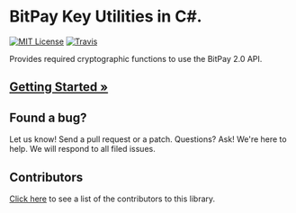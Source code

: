 # BitPay Key Utilities in C#.
[![MIT License](https://img.shields.io/badge/license-MIT-blue.svg?style=flat-square)](http://opensource.org/licenses/MIT)
[![Travis](https://img.shields.io/travis/bitpay/csharp-key-utils.svg?style=flat-square)](https://travis-ci.org/bitpay/csharp-key-utils)

Provides required cryptographic functions to use the BitPay 2.0 API.

## [Getting Started &raquo;](https://github.com/bitpay/csharp-key-utils/blob/master/GUIDE.md)

## Found a bug?
Let us know! Send a pull request or a patch. Questions? Ask! We're here to help. We will respond to all filed issues.

## Contributors
[Click here](https://github.com/bitpay/csharp-key-utils/graphs/contributors) to see a list of the contributors to this library.
